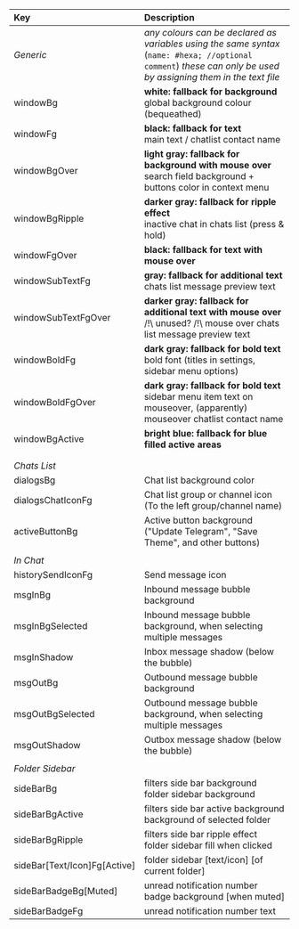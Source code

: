 | Key                          | Description                                                  |
| :--------------------------- | :----------------------------------------------------------- |
| _Generic_                    | _any colours can be declared as variables using the same syntax_ (`name: #hexa; //optional comment`) _these can only be used by assigning them in the text file_ |
| windowBg                     | **white: fallback for background**<br />global background colour (bequeathed) |
| windowFg                     | **black: fallback for text**<br />main text / chatlist contact name |
| windowBgOver                 | **light gray: fallback for background with mouse over**<br />search field background + buttons color in context menu |
| windowBgRipple               | **darker gray: fallback for ripple effect**<br />inactive chat in chats list (press & hold) |
| windowFgOver                 | **black: fallback for text with mouse over**<br />           |
| windowSubTextFg              | **gray: fallback for additional text**<br />chats list message preview text |
| windowSubTextFgOver          | **darker gray: fallback for additional text with mouse over**<br />/!\ unused? /!\ mouse over chats list message preview text |
| windowBoldFg                 | **dark gray: fallback for bold text**<br />bold font (titles in settings, sidebar menu options) |
| windowBoldFgOver             | **dark gray: fallback for bold text**<br />sidebar menu item text on mouseover, (apparently) mouseover chatlist contact name |
| windowBgActive               | **bright blue: fallback for blue filled active areas**<br /> |
|                              |                                                              |
|                              |                                                              |
| _Chats List_                 |                                                              |
| dialogsBg                    | Chat list background color                                   |
| dialogsChatIconFg            | Chat list group or channel icon (To the left group/channel name) |
| activeButtonBg               | Active button background ("Update Telegram", "Save Theme", and other buttons) |
|                              |                                                              |
| _In Chat_                    |                                                              |
| historySendIconFg            | Send message icon                                            |
| msgInBg                      | Inbound message bubble background                            |
| msgInBgSelected              | Inbound message bubble background, when selecting multiple messages |
| msgInShadow                  | Inbox message shadow (below the bubble)                      |
| msgOutBg                     | Outbound message bubble background                           |
| msgOutBgSelected             | Outbound message bubble background, when selecting multiple messages |
| msgOutShadow                 | Outbox message shadow (below the bubble)                     |
|                              |                                                              |
| _Folder Sidebar_             |                                                              |
| sideBarBg                    | filters side bar background<br />folder sidebar background   |
| sideBarBgActive              | filters side bar active background<br />background of selected folder |
| sideBarBgRipple              | filters side bar ripple effect<br />folder sidebar fill when clicked |
| sideBar[Text/Icon]Fg[Active] | folder sidebar [text/icon] [of current folder]               |
| sideBarBadgeBg[Muted]        | unread notification number badge background [when muted]     |
| sideBarBadgeFg               | unread notification number text                              |

